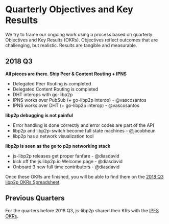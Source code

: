 # Quarterly Objectives and Key Results

We try to frame our ongoing work using a process based on quarterly Objectives and Key Results (OKRs). Objectives reflect outcomes that are challenging, but realistic. Results are tangible and measurable.

## 2018 Q3

**All pieces are there. Ship Peer & Content Routing + IPNS**

- Delegated Peer Routing is completed 
- Delegated Content Routing is completed  
- DHT interops with go-libp2p
- IPNS works over PubSub (+ go-libp2p interop) - @vascosantos
- IPNS works over DHT (+ go-libp2p interop) - @vascosantos

**libp2p debugging is not painful**

- Error handling is done correctly and error codes are part of the API
- libp2p and libp2p-switch become full state machines - @jacobheun
- libp2p has a network visualization tool 

**libp2p is seen as the go to p2p networking stack**

- js-libp2p releases get proper fanfare - @diasdavid
- kick off the js.libp2p.io Welcome page - @diasdavid
- Onboard 3 new full time contributors - @diasdavid

Once these OKRs are finished, you will be able to find them on the [2018 Q3 libp2p OKRs Spreadsheet](https://docs.google.com/spreadsheets/d/1HTXfgR5FyPTFhsTkFPRThkeMvHvCgJOaAs7BSl_vQ_0/edit#gid=1241853194)

## Previous Quarters

For the quarters before 2018 Q3, js-libp2p shared their KRs with the [IPFS OKRs](https://github.com/ipfs/js-ipfs/blob/master/OKR.md).
